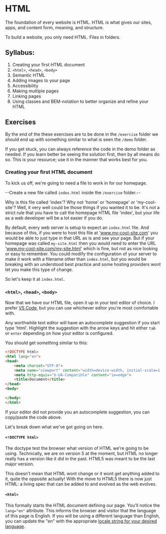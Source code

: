 # HTML

The foundation of every website is HTML. HTML is what gives our sites, apps, and content form, meaning, and structure.

To build a website, you only need HTML. Files in folders.

## Syllabus:

1. Creating your first HTML document
2. `<html>`, `<head>`, `<body>`
3. Semantic HTML
4. Adding images to your page
5. Accessibility
6. Making multiple pages
7. Linking pages
8. Using classes and BEM-notation to better organize and refine your HTML

## Exercises

By the end of the these exercises are to be done in the `/exercise` folder we should end up with something similar to what is seen the `/demo` folder.

If you get stuck, you can always reference the code in the demo folder as needed. If you learn better be seeing the solution first, then by all means do so. This is your resource; use it in the manner that works best for you.

### Creating your first HTML document

To kick us off, we're going to need a file to work in for our homepage.

--Create a new file called `index.html` inside the `/exercise` folder.--

Why is this file called 'index'? Why not 'home' or 'homepage' or 'my-cool-site'? Well, it very well could be those things if you wanted it to be. It's not a strict rule that you have to call the homepage HTML file 'index', but your life as a web developer will be a lot easier if you do.

By default, every web server is setup to expect an `index.html` file. And because of this, if you were to host this file at 'www.my-cool-site.com' you would be able to just type in that URL as is and see your page. But if your homepage was called `my-site.html` then you would need to enter the URL 'www.my-cool-site.com/my-site.html' which is fine, but not as nice looking or easy to remember. You could modify the configuration of your server to make it work with a filename other than `index.html`, but you would be breaking with an understood best practice and some hosting providers wont let you make this type of change.

So let's keep it at `index.html`.

### `<html>`, `<head>`, `<body>`

Now that we have our HTML file, open it up in your text editor of choice. I prefer [VS Code](https://code.visualstudio.com/), but you can use whichever editor you're most comfortable with.

Any worthwhile text editor will have an autocomplete suggestion if you start type 'html'. Highlight the suggestion with the arrow keys and hit either `tab` or `enter` depending on how your editor is configured.

You should get something similar to this:

```html
<!DOCTYPE html>
<html lang="en">
<head>
	<meta charset="UTF-8">
	<meta name="viewport" content="width=device-width, initial-scale=1.0">
	<meta http-equiv="X-UA-Compatible" content="ie=edge">
	<title>Document</title>
</head>
<body>
	
</body>
</html>
```

If your editor did not provide you an autocomplete suggestion, you can copy/paste the code above.

Let's break down what we've got going on here.

#### `<!DOCTYPE html>`

The doctype test the browser what version of HTML we're going to be using. Technically, we are on version 5 at the moment, but HTML no longer really has a version like it did in the past. HTML5 was meant to be the last major version.

This doesn't mean that HTML wont change or it wont get anything added to it, quite the opposite actually! With the move to HTML5 there is now just HTML: a living spec that can be added to and evolved as the web evolves.

#### `<html>`

This formally starts the HTML document defining our page. You'll notice the `lang="en"` attribute. This informs the browser and visitor that the language of this page is English. If you will be using a different language than English, you can update the "en" with the appropriate [locale string for your desired language](https://www.science.co.il/language/Locale-codes.php).